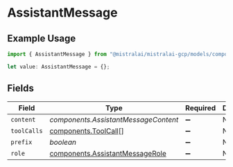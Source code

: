 # AssistantMessage

## Example Usage

```typescript
import { AssistantMessage } from "@mistralai/mistralai-gcp/models/components";

let value: AssistantMessage = {};
```

## Fields

| Field                                                                              | Type                                                                               | Required                                                                           | Description                                                                        |
| ---------------------------------------------------------------------------------- | ---------------------------------------------------------------------------------- | ---------------------------------------------------------------------------------- | ---------------------------------------------------------------------------------- |
| `content`                                                                          | *components.AssistantMessageContent*                                               | :heavy_minus_sign:                                                                 | N/A                                                                                |
| `toolCalls`                                                                        | [components.ToolCall](../../models/components/toolcall.md)[]                       | :heavy_minus_sign:                                                                 | N/A                                                                                |
| `prefix`                                                                           | *boolean*                                                                          | :heavy_minus_sign:                                                                 | N/A                                                                                |
| `role`                                                                             | [components.AssistantMessageRole](../../models/components/assistantmessagerole.md) | :heavy_minus_sign:                                                                 | N/A                                                                                |